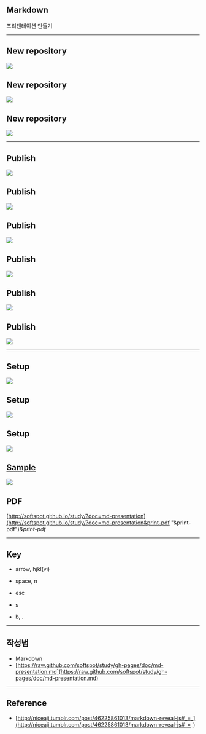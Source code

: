 ## Markdown
프리젠테이션 만들기

***

## New repository
![](http://softspot.github.io/study/doc/md-presentation/01.png)

## New repository
![](http://softspot.github.io/study/doc/md-presentation/02.png)

## New repository
![](http://softspot.github.io/study/doc/md-presentation/03.png)

***

## Publish
![](http://softspot.github.io/study/doc/md-presentation/04.png)

## Publish
![](http://softspot.github.io/study/doc/md-presentation/05.png)

## Publish
![](http://softspot.github.io/study/doc/md-presentation/06.png)

## Publish
![](http://softspot.github.io/study/doc/md-presentation/07.png)

## Publish
![](http://softspot.github.io/study/doc/md-presentation/08.png)

## Publish
![](http://softspot.github.io/study/doc/md-presentation/09.png)

***

## Setup
![](http://softspot.github.io/study/doc/md-presentation/10.png)

## Setup
![](http://softspot.github.io/study/doc/md-presentation/11.png)

## Setup
![](http://softspot.github.io/study/doc/md-presentation/12.png)

## [Sample](http://softspot.github.io/study/)
![](http://softspot.github.io/study/doc/md-presentation/13.png)

## PDF
[http://softspot.github.io/study/?doc=md-presentation](http://softspot.github.io/study/?doc=md-presentation&print-pdf "&print-pdf")*&print-pdf*

***

## Key
* arrow, hjkl(vi)
* space, n
* esc

* s
* b, .

***

## 작성법
* Markdown
* [https://raw.github.com/softspot/study/gh-pages/doc/md-presentation.md](https://raw.github.com/softspot/study/gh-pages/doc/md-presentation.md)

***

## Reference
* [http://niceaji.tumblr.com/post/46225861013/markdown-reveal-js#_=_](http://niceaji.tumblr.com/post/46225861013/markdown-reveal-js#_=_)
